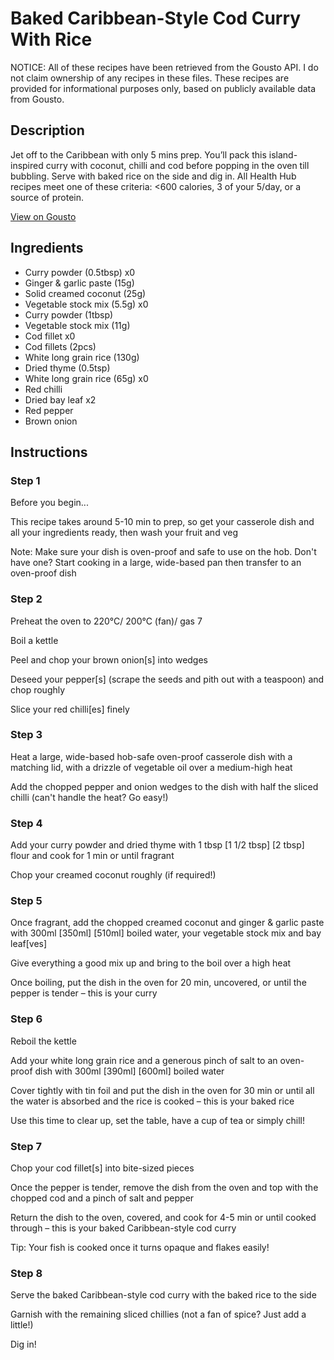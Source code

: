# Baked Caribbean-Style Cod Curry With Rice

NOTICE: All of these recipes have been retrieved from the Gousto API. I do not claim ownership of any recipes in these files. These recipes are provided for informational purposes only, based on publicly available data from Gousto.

## Description

Jet off to the Caribbean with only 5 mins prep. You’ll pack this island-inspired curry with coconut, chilli and cod before popping in the oven till bubbling. Serve with baked rice on the side and dig in. All Health Hub recipes meet one of these criteria: <600 calories, 3 of your 5/day, or a source of protein.

[View on Gousto](https://www.gousto.co.uk/recipes/cookbook/baked-caribbean-style-cod-curry-rice)

## Ingredients

- Curry powder (0.5tbsp) x0
- Ginger & garlic paste (15g)
- Solid creamed coconut (25g)
- Vegetable stock mix (5.5g) x0
- Curry powder (1tbsp)
- Vegetable stock mix (11g)
- Cod fillet x0
- Cod fillets (2pcs)
- White long grain rice (130g)
- Dried thyme (0.5tsp)
- White long grain rice (65g) x0
- Red chilli
- Dried bay leaf x2
- Red pepper
- Brown onion

## Instructions


### Step 1

Before you begin...

This recipe takes around 5-10 min to prep, so get your casserole dish and all your ingredients ready, then wash your fruit and veg

Note: Make sure your dish is oven-proof and safe to use on the hob. Don't have one? Start cooking in a large, wide-based pan then transfer to an oven-proof dish


### Step 2

Preheat the oven to 220°C/ 200°C (fan)/ gas 7

Boil a kettle

Peel and chop your brown onion[s] into wedges

Deseed your pepper[s] (scrape the seeds and pith out with a teaspoon) and chop roughly

Slice your red chilli[es] finely


### Step 3

Heat a large, wide-based hob-safe oven-proof casserole dish with a matching lid, with a drizzle of vegetable oil over a medium-high heat

Add the chopped pepper and onion wedges to the dish with half the sliced chilli (can't handle the heat? Go easy!)


### Step 4

Add your curry powder and dried thyme with 1 tbsp <span class="text-purple">[1 1/2 tbsp]</span> <span class="text-danger">[2 tbsp]</span> flour and cook for 1 min or until fragrant

Chop your creamed coconut roughly (if required!)


### Step 5

Once fragrant, add the chopped creamed coconut and ginger & garlic paste with 300ml <span class="text-purple">[350ml]</span> <span class="text-danger">[510ml] </span>boiled water, your vegetable stock mix and bay leaf[ves]

Give everything a good mix up and bring to the boil over a high heat

Once boiling, put the dish in the oven for 20 min, uncovered, or until the pepper is tender – this is your curry


### Step 6

Reboil the kettle

Add your white long grain rice and a generous pinch of salt to an oven-proof dish with 300ml<span class="text-purple"> [390ml]</span> <span class="text-danger">[600ml]</span> boiled water

Cover tightly with tin foil and put the dish in the oven for 30 min or until all the water is absorbed and the rice is cooked – this is your baked rice

Use this time to clear up, set the table, have a cup of tea or simply chill!


### Step 7

Chop your cod fillet[s] into bite-sized pieces

Once the pepper is tender, remove the dish from the oven and top with the chopped cod and a pinch of salt and pepper

Return the dish to the oven, covered, and cook for 4-5 min or until cooked through – this is your baked Caribbean-style cod curry

Tip: Your fish is cooked once it turns opaque and flakes easily!

### Step 8

Serve the baked Caribbean-style cod curry with the baked rice to the side

Garnish with the remaining sliced chillies (not a fan of spice? Just add a little!)

Dig in!

